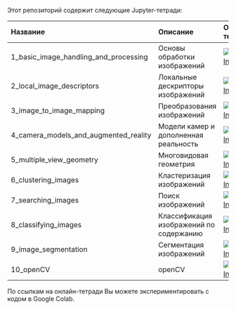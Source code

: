 Этот репозиторий содержит следующие Jupyter-тетради:

Название | Описание | Онлайн-тетрадь
:----|:------------|:----------------
1_basic_image_handling_and_processing | Основы обработки изображений | [![Open In Colab](https://colab.research.google.com/assets/colab-badge.svg)](https://colab.research.google.com/github/mualal/computer-vision-with-python/blob/master/1_basic_image_handling_and_processing.ipynb)
2_local_image_descriptors | Локальные дескрипторы изображений | [![Open In Colab](https://colab.research.google.com/assets/colab-badge.svg)](https://colab.research.google.com/github/mualal/computer-vision-with-python/blob/master/2_local_image_descriptors.ipynb)
3_image_to_image_mapping | Преобразования изображений | [![Open In Colab](https://colab.research.google.com/assets/colab-badge.svg)](https://colab.research.google.com/github/mualal/computer-vision-with-python/blob/master/3_image_to_image_mapping.ipynb)
4_camera_models_and_augmented_reality | Модели камер и дополненная реальность | [![Open In Colab](https://colab.research.google.com/assets/colab-badge.svg)](https://colab.research.google.com/github/mualal/computer-vision-with-python/blob/master/4_camera_models_and_augmented_reality.ipynb)
5_multiple_view_geometry | Многовидовая геометрия | [![Open In Colab](https://colab.research.google.com/assets/colab-badge.svg)](https://colab.research.google.com/github/mualal/computer-vision-with-python/blob/master/5_multiple_view_geometry.ipynb)
6_clustering_images | Кластеризация изображений | [![Open In Colab](https://colab.research.google.com/assets/colab-badge.svg)](https://colab.research.google.com/github/mualal/computer-vision-with-python/blob/master/6_clustering_images.ipynb)
7_searching_images | Поиск изображений | [![Open In Colab](https://colab.research.google.com/assets/colab-badge.svg)](https://colab.research.google.com/github/mualal/computer-vision-with-python/blob/master/7_searching_images.ipynb)
8_classifying_images | Классификация изображений по содержанию | [![Open In Colab](https://colab.research.google.com/assets/colab-badge.svg)](https://colab.research.google.com/github/mualal/computer-vision-with-python/blob/master/8_classifying_images.ipynb)
9_image_segmentation | Сегментация изображений | [![Open In Colab](https://colab.research.google.com/assets/colab-badge.svg)](https://colab.research.google.com/github/mualal/computer-vision-with-python/blob/master/9_image_segmentation.ipynb)
10_openCV | openCV | [![Open In Colab](https://colab.research.google.com/assets/colab-badge.svg)](https://colab.research.google.com/github/mualal/computer-vision-with-python/blob/master/10_openCV.ipynb)


По ссылкам на онлайн-тетради Вы можете экспериментировать с кодом в Google Colab.
